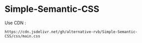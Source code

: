 # Simple-Semantic-CSS

Use CDN :

`https://cdn.jsdelivr.net/gh/alternative-rvb/Simple-Semantic-CSS/css/main.css`